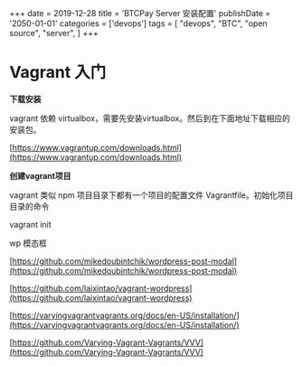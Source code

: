 +++
date = 2019-12-28
title = 'BTCPay Server 安装配置'
publishDate = '2050-01-01'
categories = ['devops']
tags = [
    "devops",
    "BTC",
    "open source",
    "server",
]
+++


# Vagrant 入门

**下载安装**

vagrant 依赖 virtualbox，需要先安装virtualbox。然后到在下面地址下载相应的安装包。

[https://www.vagrantup.com/downloads.html](https://www.vagrantup.com/downloads.html)

**创建vagrant项目**

vagrant 类似 npm 项目目录下都有一个项目的配置文件 Vagrantfile。初始化项目目录的命令

vagrant init

wp 模态框

[https://github.com/mikedoubintchik/wordpress-post-modal](https://github.com/mikedoubintchik/wordpress-post-modal)

[https://github.com/laixintao/vagrant-wordpress](https://github.com/laixintao/vagrant-wordpress)

[https://varyingvagrantvagrants.org/docs/en-US/installation/](https://varyingvagrantvagrants.org/docs/en-US/installation/)

[https://github.com/Varying-Vagrant-Vagrants/VVV](https://github.com/Varying-Vagrant-Vagrants/VVV)